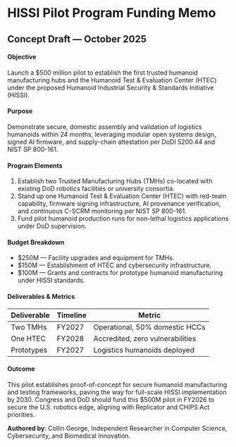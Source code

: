 # HISSI Pilot Program Funding Memo
## Concept Draft — October 2025

#### Objective
Launch a $500 million pilot to establish the first trusted humanoid manufacturing hubs and the Humanoid Test & Evaluation Center (HTEC) under the proposed Humanoid Industrial Security & Standards Initiative (HISSI).

#### Purpose
Demonstrate secure, domestic assembly and validation of logistics humanoids within 24 months, leveraging modular open systems design, signed AI firmware, and supply-chain attestation per DoDI 5200.44 and NIST SP 800-161.

#### Program Elements
1. Establish two Trusted Manufacturing Hubs (TMHs) co-located with existing DoD robotics facilities or university consortia.
2. Stand up one Humanoid Test & Evaluation Center (HTEC) with red-team capability, firmware signing infrastructure, AI provenance verification, and continuous C-SCRM monitoring per NIST SP 800-161.
3. Fund pilot humanoid production runs for non-lethal logistics applications under DoD supervision.

#### Budget Breakdown
- $250M — Facility upgrades and equipment for TMHs.
- $150M — Establishment of HTEC and cybersecurity infrastructure.
- $100M — Grants and contracts for prototype humanoid manufacturing under HISSI standards.

#### Deliverables & Metrics

| Deliverable | Timeline | Metric |
|-------------|---------|--------|
| Two TMHs    | FY2027  | Operational, 50% domestic HCCs |
| One HTEC    | FY2028  | Accredited, zero vulnerabilities |
| Prototypes  | FY2027  | Logistics humanoids deployed |

#### Outcome
This pilot establishes proof-of-concept for secure humanoid manufacturing and testing frameworks, paving the way for full-scale HISSI implementation by 2030. Congress and DoD should fund this $500M pilot in FY2026 to secure the U.S. robotics edge, aligning with Replicator and CHIPS Act priorities.

**Authored by**: Collin George, Independent Researcher in Computer Science, Cybersecurity, and Biomedical Innovation.
